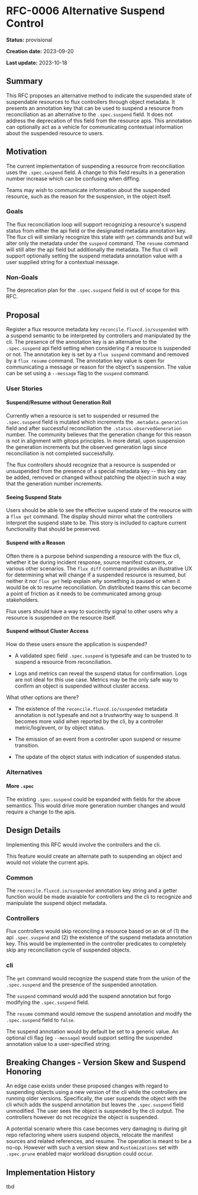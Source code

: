 # RFC-0006 Alternative Suspend Control

**Status:** provisional

**Creation date:** 2023-09-20

**Last update:** 2023-10-18


## Summary

This RFC proposes an alternative method to indicate the suspended state of
suspendable resources to flux controllers through object metadata. It presents
an annotation key that can be used to suspend a resource from reconciliation as
an alternative to the `.spec.suspend` field.  It does not address the
deprecation of this field from the resource apis.  This annotation can
optionally act as a vehicle for communicating contextual information about the
suspended resource to users.


## Motivation

The current implementation of suspending a resource from reconciliation uses
the `.spec.suspend` field.  A change to this field results in a generation
number increase which can be confusing when diffing.

Teams may wish to communicate information about the suspended resource, such as
the reason for the suspension, in the object itself.

### Goals

The flux reconciliation loop will support recognizing a resource's suspend
status from either the api field or the designated metadata annotation key.
The flux cli will similarly recognize this state with `get` commands and but
will alter only the metadata under the `suspend` command.  The `resume` command
will still alter the api field but additionally the metadata.  The
flux cli will support optionally setting the suspend metadata annotation value
with a user supplied string for a contextual message.

### Non-Goals

The deprecation plan for the `.spec.suspend` field is out of scope for this
RFC.


## Proposal

Register a flux resource metadata key `reconcile.fluxcd.io/suspended` with a
suspend semantic to be interpreted by controllers and manipulated by the cli.
The presence of the annotation key is an alternative to the `.spec.suspend` api
field setting when considering if a resource is suspended or not. The
annotation key is set by a `flux suspend` command and removed by a `flux
resume` command.  The annotation key value is open for communicating a message
or reason for the object's suspension.  The value can be set using a
`--message` flag to the `suspend` command.

### User Stories

#### Suspend/Resume without Generation Roll

Currently when a resource is set to suspended or resumed the `.spec.suspend`
field is mutated which increments the `.metadata.generation` field and after
successful reconciliation the `.status.observedGeneration` number.  The
community believes that the generation change for this reason is not in
alignment with gitops principles.  In more detail, upon suspension the
generation increments but the observed generation lags since reconciliation is
not completed successfully.

The flux controllers should recognize that a resource is suspended or
unsuspended from the presence of a special metadata key -- this key can be
added, removed or changed without patching the object in such a way that the
generation number increments.

#### Seeing Suspend State

Users should be able to see the effective suspend state of the resource with a
`flux get` command.  The display should mirror what the controllers interpret
the suspend state to be.  This story is included to capture current
functionality that should be preserved.

#### Suspend with a Reason

Often there is a purpose behind suspending a resource with the flux cli,
whether it be during incident response, source manifest cutovers, or various
other scenarios. The `flux diff` command provides an illustrative UX for
determining what will change if a suspended resource is resumed, but neither it
nor `flux get` help explain _why_ something is paused or when it would be ok to
resume reconciliation. On distributed teams this can become a point of friction
as it needs to be communicated among group stakeholders.

Flux users should have a way to succinctly signal to other users why a resource
is suspended on the resource itself.

#### Suspend without Cluster Access

How do these users ensure the application is suspended?

* A validated spec field `.spec.suspend` is typesafe and can be trusted to to
  suspend a resource from reconciliation.

* Logs and metrics can reveal the suspend status for confirmation.  Logs are
  not ideal for this use case.  Metrics may be the only safe way to
  confirm an object is suspended without cluster access.

What other options are there?

* The existence of the `reconcile.fluxcd.io/suspended` metadata annotation is
  not typesafe and not a trustworthy way to suspend.  It becomes more valid
  when reported by the cli, by a controller metric/log/event, or by object
  status.

* The emission of an event from a controller upon suspend or resume transition.

* The update of the object status with indication of suspended status.

### Alternatives

#### More `.spec`

The existing `.spec.suspend` could be expanded with fields for the above
semantics.  This would drive more generation number changes and would require a
change to the apis.


## Design Details

Implementing this RFC would involve the controllers and the cli.

This feature would create an alternate path to suspending an object and would
not violate the current apis.

### Common

The `reconcile.fluxcd.io/suspended` annotation key string and a getter function
would be made avaiable for controllers and the cli to recognize and manipulate the
suspend object metadata.

### Controllers

Flux controllers would skip reconciling a resource based on an `OR` of (1) the
api `.spec.suspend` and (2) the existence of the suspend metadata annotation
key.  This would be implemented in the controller predicates to completely skip
any reconciliation cycle of suspended objects.

### cli

The `get` command would recognize the suspend state from the union of the
`.spec.suspend` and the presence of the suspended annotation.

The `suspend` command would add the suspend annotation but forgo modifying the
`.spec.suspend` field.

The `resume` command would remove the suspend annotation and modify the
`.spec.suspend` field to `false`.

The suspend annotation would by default be set to a generic value.  An optional
cli flag (eg `--message`) would support setting the suspended annotation value
to a user-specified string.

## Breaking Changes - Version Skew and Suspend Honoring

An edge case exists under these proposed changes with regard to suspending
objects using a new version of the cli while the controllers are running older
versions.  Specifically, the user suspends the object with the cli which adds
the suspend annotation but leaves the `.spec.suspend` field unmodified.  The
user sees the object is suspended by the cli output. The controllers however do
not recognize the object is suspended.

A potential scenario where this case becomes very damaging is during git repo
refactoring where users suspend objects, relocate the manifest sources and
related references, and resume.  The operation is meant to be a no-op.  However
with such a version skew and `Kustomizations` set with `.spec.prune` enabled
major workload disruption could occur.


## Implementation History

tbd
